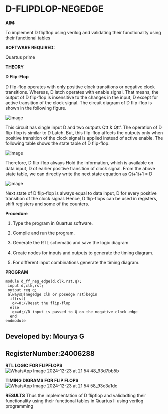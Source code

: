# D-FLIPDLOP-NEGEDGE

**AIM:**

To implement  D flipflop using verilog and validating their functionality using their functional tables

**SOFTWARE REQUIRED:**

Quartus prime

**THEORY**

**D Flip-Flop**

D flip-flop operates with only positive clock transitions or negative clock transitions. Whereas, D latch operates with enable signal. That means, the output of D flip-flop is insensitive to the changes in the input, D except for active transition of the clock signal. The circuit diagram of D flip-flop is shown in the following figure.

![image](https://github.com/naavaneetha/D-FLIPDLOP-NEGEDGE/assets/154305477/48c81fe8-bc3f-40e7-95e2-519fc155ad51)

This circuit has single input D and two outputs Qtt & Qtt’. The operation of D flip-flop is similar to D Latch. But, this flip-flop affects the outputs only when positive transition of the clock signal is applied instead of active enable. The following table shows the state table of D flip-flop.

![image](https://github.com/naavaneetha/D-FLIPDLOP-NEGEDGE/assets/154305477/e5f3fda7-68ec-4a3a-a0a4-cf6f9cc4ab55)

Therefore, D flip-flop always Hold the information, which is available on data input, D of earlier positive transition of clock signal. From the above state table, we can directly write the next state equation as Qt+1t+1 = D

![image](https://github.com/naavaneetha/D-FLIPDLOP-NEGEDGE/assets/154305477/8592c0d8-2917-4142-91b9-d6c30dd891d2)

Next state of D flip-flop is always equal to data input, D for every positive transition of the clock signal. Hence, D flip-flops can be used in registers, shift registers and some of the counters.

**Procedure** 
1.	Type the program in Quartus software.

2.	Compile and run the program.

3.	Generate the RTL schematic and save the logic diagram.

4.	Create nodes for inputs and outputs to generate the timing diagram.

5.	For different input combinations generate the timing diagram.



**PROGRAM**
~~~
module d_ff_neg_edge(d,clk,rst,q);
 input d,clk,rst;
 output reg q;
 always@(negedge clk or posedge rst)begin
  if(rst)
   q<=0;//Reset the flip-flop
  else
   q<=d;//D input is passed to Q on the negative clock edge
  end
endmodule
~~~

## Developed by: Mourya G
## RegisterNumber:24006288


**RTL LOGIC FOR FLIPFLOPS**
![WhatsApp Image 2024-12-23 at 21 54 48_93d7bb5b](https://github.com/user-attachments/assets/4f4919bc-fc26-4328-b8a2-523de543cf2e)



**TIMING DIGRAMS FOR FLIP FLOPS**
![WhatsApp Image 2024-12-23 at 21 54 58_93e3a1dc](https://github.com/user-attachments/assets/a12d81a4-3a22-4dcd-b550-8bf5e762d119)



**RESULTS**
Thus the implementation of D flipflop and validadting their functionality using their functional tables in Quartus II using verilog programming
